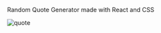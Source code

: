 Random Quote Generator made with React and CSS

![quote](https://user-images.githubusercontent.com/33098684/38826832-992c5dc2-4176-11e8-9800-648fad8658ad.png)
